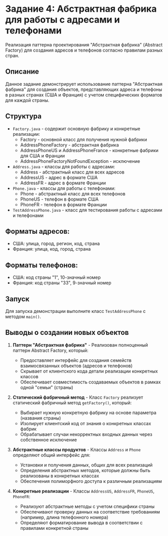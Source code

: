 # Задание 4: Абстрактная фабрика для работы с адресами и телефонами

Реализация паттерна проектирования "Абстрактная фабрика" (Abstract Factory) для создания адресов и телефонов согласно правилам разных стран.

## Описание
Данное задание демонстрирует использование паттерна "Абстрактная фабрика" для создания объектов, представляющих адреса и телефоны в разных странах (США и Франция) с учетом специфических форматов для каждой страны.

## Структура
- `Factory.java` - содержит основную фабрику и конкретные реализации:
  - Factory - основной класс для получения нужной фабрики
  - AddressPhoneFactory - абстрактная фабрика
  - AddressPhoneUS и AddressPhoneFrance - конкретные фабрики для США и Франции
  - AddressPhoneFactoryNotFoundException - исключение
- `Address.java` - классы для работы с адресами:
  - Address - абстрактный класс для всех адресов
  - AddressUS - адрес в формате США
  - AddressFR - адрес в формате Франции
- `Phone.java` - классы для работы с телефонами:
  - Phone - абстрактный класс для всех телефонов
  - PhoneUS - телефон в формате США
  - PhoneFR - телефон в формате Франции
- `TestAddressPhone.java` - класс для тестирования работы с адресами и телефонами

## Форматы адресов:
- США: улица, город, регион, код, страна
- Франция: улица, код, город, страна

## Форматы телефонов:
- США: код страны "1", 10-значный номер
- Франция: код страны "33", 9-значный номер

## Запуск
Для запуска демонстрации выполните класс `TestAddressPhone` с методом `main()`. 

## Выводы о создании новых объектов
1. **Паттерн "Абстрактная фабрика"** - Реализован полноценный паттерн Abstract Factory, который:
   - Предоставляет интерфейс для создания семейств взаимосвязанных объектов (адресов и телефонов)
   - Скрывает от клиентского кода детали реализации конкретных классов
   - Обеспечивает совместимость создаваемых объектов в рамках одной "семьи" (страны)

2. **Статический фабричный метод** - Класс `Factory` реализует статический фабричный метод `getFactory()`, который:
   - Выбирает нужную конкретную фабрику на основе параметра (названия страны)
   - Изолирует клиентский код от знания о конкретных классах фабрик
   - Обрабатывает случаи некорректных входных данных через собственное исключение

3. **Абстрактные классы продуктов** - Классы `Address` и `Phone` определяют общий интерфейс для:
   - Установки и получения данных, общих для всех реализаций
   - Определения абстрактных методов, которые должны быть реализованы в конкретных классах
   - Обеспечения полиморфного доступа к различным реализациям

4. **Конкретные реализации** - Классы `AddressUS`, `AddressFR`, `PhoneUS`, `PhoneFR`:
   - Реализуют абстрактные методы с учетом специфики страны
   - Обеспечивают проверку данных на соответствие требованиям (например, длина телефонного номера)
   - Определяют форматирование вывода в соответствии с правилами конкретной страны
